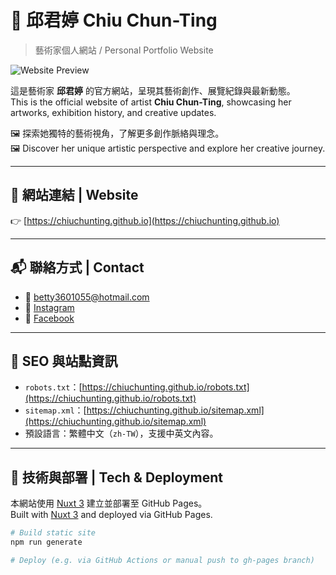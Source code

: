 # 🎨 邱君婷 Chiu Chun-Ting

> 藝術家個人網站 / Personal Portfolio Website

![Website Preview](https://chiuchunting.github.io/square.png)

這是藝術家 **邱君婷** 的官方網站，呈現其藝術創作、展覽紀錄與最新動態。  
This is the official website of artist **Chiu Chun-Ting**, showcasing her artworks, exhibition history, and creative updates.

🖼️ 探索她獨特的藝術視角，了解更多創作脈絡與理念。  
🖼️ Discover her unique artistic perspective and explore her creative journey.

---

## 🔗 網站連結 | Website

👉 [https://chiuchunting.github.io](https://chiuchunting.github.io)

---

## 📬 聯絡方式 | Contact


- 📧 [betty3601055@hotmail.com](mailto:betty3601055@hotmail.com)
- 🎨 [Instagram](https://www.instagram.com/chiu_j_t/)
- 📸 [Facebook](https://www.facebook.com/profile.php?id=1143919654)


---

## 📄 SEO 與站點資訊

- `robots.txt`：[https://chiuchunting.github.io/robots.txt](https://chiuchunting.github.io/robots.txt)  
- `sitemap.xml`：[https://chiuchunting.github.io/sitemap.xml](https://chiuchunting.github.io/sitemap.xml)  
- 預設語言：繁體中文（`zh-TW`），支援中英文內容。

---

## 🚀 技術與部署 | Tech & Deployment

本網站使用 [Nuxt 3](https://nuxt.com) 建立並部署至 GitHub Pages。  
Built with [Nuxt 3](https://nuxt.com) and deployed via GitHub Pages.

```bash
# Build static site
npm run generate

# Deploy (e.g. via GitHub Actions or manual push to gh-pages branch)
